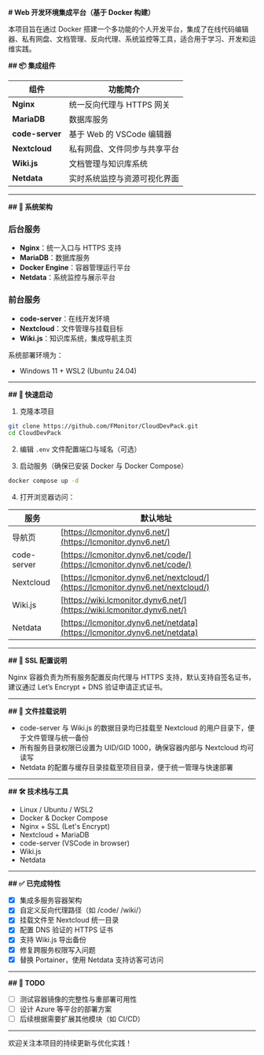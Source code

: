 **# Web 开发环境集成平台（基于 Docker 构建）**

本项目旨在通过 Docker 搭建一个多功能的个人开发平台，集成了在线代码编辑器、私有网盘、文档管理、反向代理、系统监控等工具，适合用于学习、开发和运维实践。

**## 📦 集成组件**

| 组件              | 功能简介                |
| --------------- | ------------------- |
| **Nginx**       | 统一反向代理与 HTTPS 网关    |
| **MariaDB**     | 数据库服务               |
| **code-server** | 基于 Web 的 VSCode 编辑器 |
| **Nextcloud**   | 私有网盘、文件同步与共享平台      |
| **Wiki.js**     | 文档管理与知识库系统          |
| **Netdata**     | 实时系统监控与资源可视化界面      |

---

**## 🧱 系统架构**

### 后台服务

* **Nginx**：统一入口与 HTTPS 支持
* **MariaDB**：数据库服务
* **Docker Engine**：容器管理运行平台
* **Netdata**：系统监控与展示平台

### 前台服务

* **code-server**：在线开发环境
* **Nextcloud**：文件管理与挂载目标
* **Wiki.js**：知识库系统，集成导航主页

系统部署环境为：

* Windows 11 + WSL2 (Ubuntu 24.04)

---

**## 🚀 快速启动**

1. 克隆本项目

```bash
git clone https://github.com/FMonitor/CloudDevPack.git
cd CloudDevPack
```

2. 编辑 `.env` 文件配置端口与域名（可选）

3. 启动服务（确保已安装 Docker 与 Docker Compose）

```bash
docker compose up -d
```

4. 打开浏览器访问：

| 服务          | 默认地址                                                                             |
| ----------- | -------------------------------------------------------------------------------- |
| 导航页         | [https://lcmonitor.dynv6.net/](https://lcmonitor.dynv6.net/)                     |
| code-server | [https://lcmonitor.dynv6.net/code/](https://lcmonitor.dynv6.net/code/)           |
| Nextcloud   | [https://lcmonitor.dynv6.net/nextcloud/](https://lcmonitor.dynv6.net/nextcloud/) |
| Wiki.js     | [https://wiki.lcmonitor.dynv6.net/](https://wiki.lcmonitor.dynv6.net/)           |
| Netdata     | [https://lcmonitor.dynv6.net/netdata](https://lcmonitor.dynv6.net/netdata)       |

---

**## 🔐 SSL 配置说明**

Nginx 容器负责为所有服务配置反向代理与 HTTPS 支持，默认支持自签名证书，建议通过 Let’s Encrypt + DNS 验证申请正式证书。

---

**## 📁 文件挂载说明**

* code-server 与 Wiki.js 的数据目录均已挂载至 Nextcloud 的用户目录下，便于文件管理与统一备份
* 所有服务目录权限已设置为 UID/GID 1000，确保容器内部与 Nextcloud 均可读写
* Netdata 的配置与缓存目录挂载至项目目录，便于统一管理与快速部署

---

**## 🛠 技术栈与工具**

* Linux / Ubuntu / WSL2
* Docker & Docker Compose
* Nginx + SSL (Let's Encrypt)
* Nextcloud + MariaDB
* code-server (VSCode in browser)
* Wiki.js
* Netdata

---

**## ✅ 已完成特性**

* [x] 集成多服务容器架构
* [x] 自定义反向代理路径（如 /code/ /wiki/）
* [x] 挂载文件至 Nextcloud 统一目录
* [x] 配置 DNS 验证的 HTTPS 证书
* [x] 支持 Wiki.js 导出备份
* [x] 修复跨服务权限写入问题
* [x] 替换 Portainer，使用 Netdata 支持访客可访问

---

**## 📌 TODO**

* [ ] 测试容器镜像的完整性与重部署可用性
* [ ] 设计 Azure 等平台的部署方案
* [ ] 后续根据需要扩展其他模块（如 CI/CD）

---

欢迎关注本项目的持续更新与优化实践！
